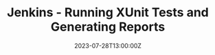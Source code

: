 ---
categories: ["jenkins", "dotnet", "testing"]
date: 2023-07-28T13:00:00Z
published: false
title: "Jenkins - Running XUnit Tests and Generating Reports"
url: '/jenkins-xunit-reports'
---